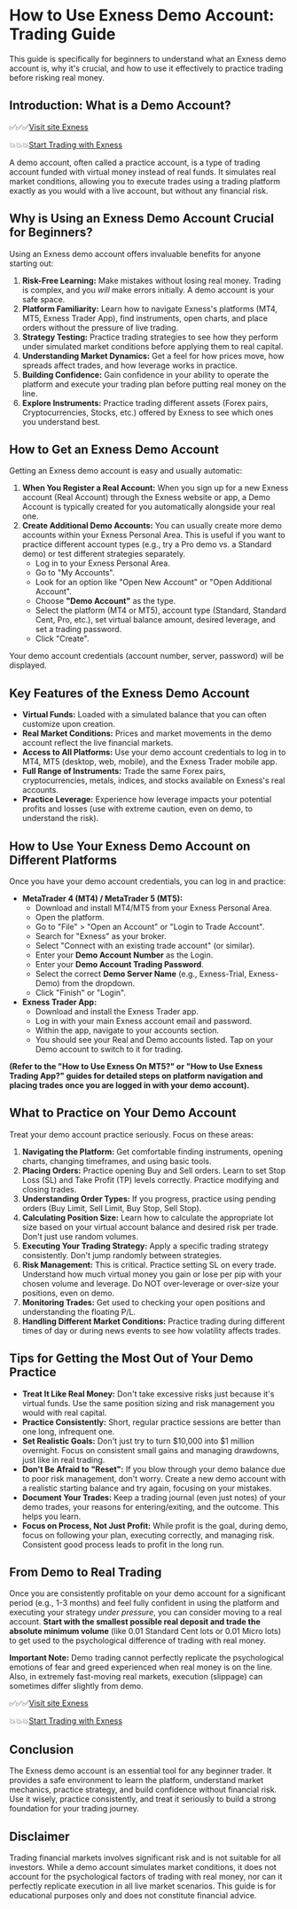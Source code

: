 # How to Use Exness Demo Account: Trading Guide

This guide is specifically for beginners to understand what an Exness demo account is, why it's crucial, and how to use it effectively to practice trading before risking real money.

## Introduction: What is a Demo Account?

✅✅✅[Visit site Exness](https://one.exnesstrack.org/a/newup2)

💥💥💥[Start Trading with Exness ](https://one.exnesstrack.org/boarding/sign-up/a/newup2)

A demo account, often called a practice account, is a type of trading account funded with virtual money instead of real funds. It simulates real market conditions, allowing you to execute trades using a trading platform exactly as you would with a live account, but without any financial risk.

## Why is Using an Exness Demo Account Crucial for Beginners?

Using an Exness demo account offers invaluable benefits for anyone starting out:

1.  **Risk-Free Learning:** Make mistakes without losing real money. Trading is complex, and you *will* make errors initially. A demo account is your safe space.
2.  **Platform Familiarity:** Learn how to navigate Exness's platforms (MT4, MT5, Exness Trader App), find instruments, open charts, and place orders without the pressure of live trading.
3.  **Strategy Testing:** Practice trading strategies to see how they perform under simulated market conditions before applying them to real capital.
4.  **Understanding Market Dynamics:** Get a feel for how prices move, how spreads affect trades, and how leverage works in practice.
5.  **Building Confidence:** Gain confidence in your ability to operate the platform and execute your trading plan before putting real money on the line.
6.  **Explore Instruments:** Practice trading different assets (Forex pairs, Cryptocurrencies, Stocks, etc.) offered by Exness to see which ones you understand best.

## How to Get an Exness Demo Account

Getting an Exness demo account is easy and usually automatic:

1.  **When You Register a Real Account:** When you sign up for a new Exness account (Real Account) through the Exness website or app, a Demo Account is typically created for you automatically alongside your real one.
2.  **Create Additional Demo Accounts:** You can usually create more demo accounts within your Exness Personal Area. This is useful if you want to practice different account types (e.g., try a Pro demo vs. a Standard demo) or test different strategies separately.
    * Log in to your Exness Personal Area.
    * Go to "My Accounts".
    * Look for an option like "Open New Account" or "Open Additional Account".
    * Choose **"Demo Account"** as the type.
    * Select the platform (MT4 or MT5), account type (Standard, Standard Cent, Pro, etc.), set virtual balance amount, desired leverage, and set a trading password.
    * Click "Create".

Your demo account credentials (account number, server, password) will be displayed.

## Key Features of the Exness Demo Account

* **Virtual Funds:** Loaded with a simulated balance that you can often customize upon creation.
* **Real Market Conditions:** Prices and market movements in the demo account reflect the live financial markets.
* **Access to All Platforms:** Use your demo account credentials to log in to MT4, MT5 (desktop, web, mobile), and the Exness Trader mobile app.
* **Full Range of Instruments:** Trade the same Forex pairs, cryptocurrencies, metals, indices, and stocks available on Exness's real accounts.
* **Practice Leverage:** Experience how leverage impacts your potential profits and losses (use with extreme caution, even on demo, to understand the risk).

## How to Use Your Exness Demo Account on Different Platforms

Once you have your demo account credentials, you can log in and practice:

* **MetaTrader 4 (MT4) / MetaTrader 5 (MT5):**
    * Download and install MT4/MT5 from your Exness Personal Area.
    * Open the platform.
    * Go to "File" > "Open an Account" or "Login to Trade Account".
    * Search for "Exness" as your broker.
    * Select "Connect with an existing trade account" (or similar).
    * Enter your **Demo Account Number** as the Login.
    * Enter your **Demo Account Trading Password**.
    * Select the correct **Demo Server Name** (e.g., Exness-Trial, Exness-Demo) from the dropdown.
    * Click "Finish" or "Login".
* **Exness Trader App:**
    * Download and install the Exness Trader app.
    * Log in with your main Exness account email and password.
    * Within the app, navigate to your accounts section.
    * You should see your Real and Demo accounts listed. Tap on your Demo account to switch to it for trading.

**(Refer to the "How to Use Exness On MT5?" or "How to Use Exness Trading App?" guides for detailed steps on platform navigation and placing trades once you are logged in with your demo account).**

## What to Practice on Your Demo Account

Treat your demo account practice seriously. Focus on these areas:

1.  **Navigating the Platform:** Get comfortable finding instruments, opening charts, changing timeframes, and using basic tools.
2.  **Placing Orders:** Practice opening Buy and Sell orders. Learn to set Stop Loss (SL) and Take Profit (TP) levels correctly. Practice modifying and closing trades.
3.  **Understanding Order Types:** If you progress, practice using pending orders (Buy Limit, Sell Limit, Buy Stop, Sell Stop).
4.  **Calculating Position Size:** Learn how to calculate the appropriate lot size based on your virtual account balance and desired risk per trade. Don't just use random volumes.
5.  **Executing Your Trading Strategy:** Apply a specific trading strategy consistently. Don't jump randomly between strategies.
6.  **Risk Management:** This is critical. Practice setting SL on every trade. Understand how much virtual money you gain or lose per pip with your chosen volume and leverage. Do NOT over-leverage or over-size your positions, even on demo.
7.  **Monitoring Trades:** Get used to checking your open positions and understanding the floating P/L.
8.  **Handling Different Market Conditions:** Practice trading during different times of day or during news events to see how volatility affects trades.

## Tips for Getting the Most Out of Your Demo Practice

* **Treat It Like Real Money:** Don't take excessive risks just because it's virtual funds. Use the same position sizing and risk management you would with real capital.
* **Practice Consistently:** Short, regular practice sessions are better than one long, infrequent one.
* **Set Realistic Goals:** Don't just try to turn $10,000 into $1 million overnight. Focus on consistent small gains and managing drawdowns, just like in real trading.
* **Don't Be Afraid to "Reset":** If you blow through your demo balance due to poor risk management, don't worry. Create a new demo account with a realistic starting balance and try again, focusing on your mistakes.
* **Document Your Trades:** Keep a trading journal (even just notes) of your demo trades, your reasons for entering/exiting, and the outcome. This helps you learn.
* **Focus on Process, Not Just Profit:** While profit is the goal, during demo, focus on following your plan, executing correctly, and managing risk. Consistent good process leads to profit in the long run.

## From Demo to Real Trading

Once you are consistently profitable on your demo account for a significant period (e.g., 1-3 months) and feel fully confident in using the platform and executing your strategy *under pressure*, you can consider moving to a real account. **Start with the smallest possible real deposit and trade the absolute minimum volume** (like 0.01 Standard Cent lots or 0.01 Micro lots) to get used to the psychological difference of trading with real money.

**Important Note:** Demo trading cannot perfectly replicate the psychological emotions of fear and greed experienced when real money is on the line. Also, in extremely fast-moving real markets, execution (slippage) can sometimes differ slightly from demo.

✅✅✅[Visit site Exness](https://one.exnesstrack.org/a/newup2)

💥💥💥[Start Trading with Exness ](https://one.exnesstrack.org/boarding/sign-up/a/newup2)

## Conclusion

The Exness demo account is an essential tool for any beginner trader. It provides a safe environment to learn the platform, understand market mechanics, practice strategy, and build confidence without financial risk. Use it wisely, practice consistently, and treat it seriously to build a strong foundation for your trading journey.

## Disclaimer

Trading financial markets involves significant risk and is not suitable for all investors. While a demo account simulates market conditions, it does not account for the psychological factors of trading with real money, nor can it perfectly replicate execution in all live market scenarios. This guide is for educational purposes only and does not constitute financial advice.

